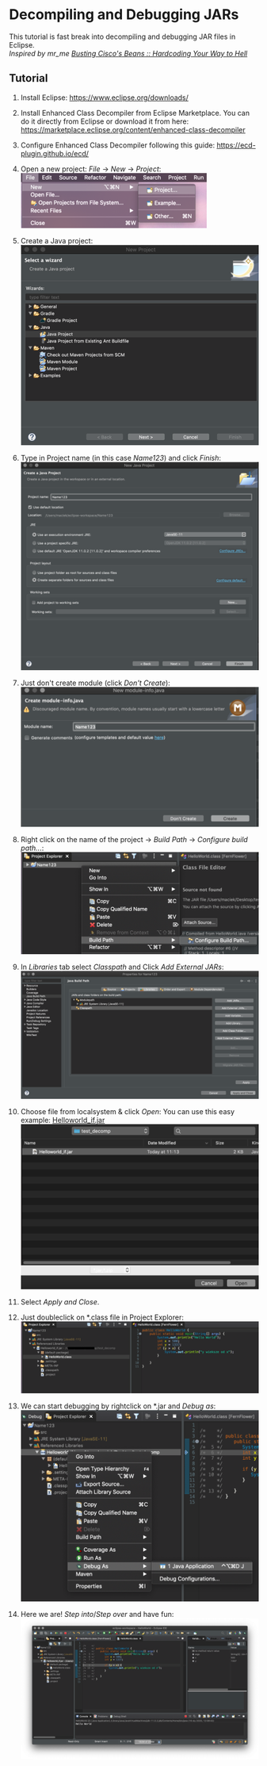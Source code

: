 # Decompiling and Debugging JARs

This tutorial is fast break into decompiling and debugging JAR files in Eclipse.  
_Inspired by mr_me
[Busting Cisco's Beans :: Hardcoding Your Way to Hell](https://srcincite.io/blog/2020/01/14/busting-ciscos-beans-hardcoding-your-way-to-hell.html)_

## Tutorial

1. Install Eclipse: https://www.eclipse.org/downloads/
2. Install Enhanced Class Decompiler from Eclipse Marketplace. You can do it directly from Eclipse or download it from here: https://marketplace.eclipse.org/content/enhanced-class-decompiler
3. Configure Enhanced Class Decompiler following this guide: https://ecd-plugin.github.io/ecd/
4. Open a new project: _File_ -> _New_ -> _Project_:  
 ![screenshots/1.png](screenshots/1.png)

5. Create a Java project:
 ![screenshots/2.png](screenshots/2.png)

6. Type in Project name (in this case _Name123_) and click _Finish_:
![screenshots/3.png](screenshots/3.png)

7. Just don't create module (click _Don't Create_):
![screenshots/4.png](screenshots/4.png)

8. Right click on the name of the project -> _Build Path_ -> _Configure build path..._:
![screenshots/5.png](screenshots/5.png)

9. In _Libraries_ tab select _Classpath_ and Click _Add External JARs_:
![screenshots/6.png](screenshots/6.png)

10. Choose file from localsystem & click _Open_:
You can use this easy example: [Helloworld_if.jar](Helloworld_if.jar)
![screenshots/7.png](screenshots/7.png)

11.  Select _Apply and Close_.
12.  Just doubleclick on *.class file in Project Explorer:
![screenshots/8.png](screenshots/8.png)

13. We can start debugging by rightclick on *.jar and _Debug as_:
![screenshots/9.png](screenshots/9.png)

14. Here we are! _Step into_/_Step over_ and have fun:
![screenshots/10.png](screenshots/10.png)
